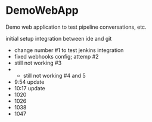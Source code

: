 # DemoWebApp
Demo web application to test pipeline conversations, etc.

initial setup integration between ide and git
- change number #1 to test jenkins integration
- fixed webhooks config; attemp #2
- still not working #3
- - still not working #4 and 5
- 9:54 update
- 10:17 update
- 1020
- 1026
- 1038
- 1047
